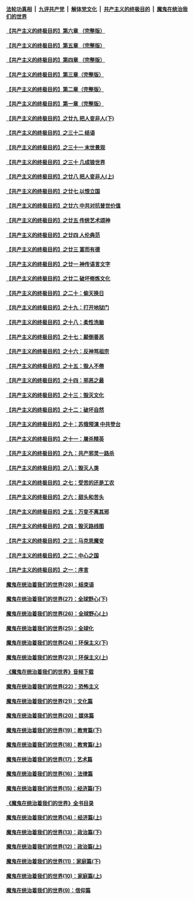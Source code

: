 

####  [法轮功真相](../../../../basic/blob/master/README.md?t=04080601) &nbsp;|&nbsp; [九评共产党](../../../../9ping.md/blob/master/README.md?t=04080601) &nbsp;|&nbsp; [解体党文化](../../../../jtdwh.md/blob/master/README.md?t=04080601)  &nbsp;|&nbsp; [共产主义的终极目的](../../../../gczydzjmd.md/blob/master/README.md?t=04080601) &nbsp;|&nbsp; [魔鬼在统治我们的世界](../../../../mgztzwmdsj.md/blob/master/README.md?t=04080601) 

#### [【共产主义的终极目的】第六章 （完整版）](../pages/nsc422/n11428913.md?t=04080601) 

#### [【共产主义的终极目的】第五章 （完整版）](../pages/nsc422/n11428912.md?t=04080601) 

#### [【共产主义的终极目的】第四章 （完整版）](../pages/nsc422/n11428907.md?t=04080601) 

#### [【共产主义的终极目的】第三章（完整版）](../pages/nsc422/n11428848.md?t=04080601) 

#### [【共产主义的终极目的】第二章（完整版）](../pages/nsc422/n11428831.md?t=04080601) 

#### [【共产主义的终极目的】第一章（完整版）](../pages/nsc422/n11417651.md?t=04080601) 

#### [【共产主义的终极目的】之廿九 把人变非人(下)](../pages/nsc422/n11344140.md?t=04080601) 

#### [【共产主义的终极目的】之三十二 结语](../pages/nsc422/n11360535.md?t=04080601) 

#### [【共产主义的终极目的】之三十一 末世景观](../pages/nsc422/n11351129.md?t=04080601) 

#### [【共产主义的终极目的】之三十 几成狼世界](../pages/nsc422/n11348280.md?t=04080601) 

#### [【共产主义的终极目的】之廿八 把人变非人(上)](../pages/nsc422/n11340492.md?t=04080601) 

#### [【共产主义的终极目的】之廿七 以恨立国](../pages/nsc422/n11336944.md?t=04080601) 

#### [【共产主义的终极目的】之廿六 中共对抗普世价值](../pages/nsc422/n11324785.md?t=04080601) 

#### [【共产主义的终极目的】之廿五 传统艺术颂神](../pages/nsc422/n11296396.md?t=04080601) 

#### [【共产主义的终极目的】之廿四 人伦典范](../pages/nsc422/n11296397.md?t=04080601) 

#### [【共产主义的终极目的】之廿三 富而有德](../pages/nsc422/n11283598.md?t=04080601) 

#### [【共产主义的终极目的】之廿一 神传语言文字](../pages/nsc422/n11263265.md?t=04080601) 

#### [【共产主义的终极目的】之廿二 破坏修炼文化](../pages/nsc422/n11245728.md?t=04080601) 

#### [【共产主义的终极目的】之二十：偷天换日](../pages/nsc422/n11238846.md?t=04080601) 

#### [【共产主义的终极目的】之十九：打开地狱门](../pages/nsc422/n11206376.md?t=04080601) 

#### [【共产主义的终极目的】之十八：柔性洗脑](../pages/nsc422/n11199994.md?t=04080601) 

#### [【共产主义的终极目的】之十七：颠倒善恶](../pages/nsc422/n11179782.md?t=04080601) 

#### [【共产主义的终极目的】之十六：反神骂祖宗](../pages/nsc422/n11166798.md?t=04080601) 

#### [【共产主义的终极目的】之十五：毁人不倦](../pages/nsc422/n11166792.md?t=04080601) 

#### [【共产主义的终极目的】之十四：邪恶之最](../pages/nsc422/n11150249.md?t=04080601) 

#### [【共产主义的终极目的】之十三：毁灭文化](../pages/nsc422/n11135227.md?t=04080601) 

#### [【共产主义的终极目的】之十二：破坏自然](../pages/nsc422/n11135214.md?t=04080601) 

#### [【共产主义的终极目的】之十：苏俄预演 中共登台](../pages/nsc422/n11118424.md?t=04080601) 

#### [【共产主义的终极目的】之十一：屠杀精英](../pages/nsc422/n11118442.md?t=04080601) 

#### [【共产主义的终极目的】之九：共产邪灵一路杀](../pages/nsc422/n11114139.md?t=04080601) 

#### [【共产主义的终极目的】之八：毁灭人类](../pages/nsc422/n11108503.md?t=04080601) 

#### [【共产主义的终极目的】之七：受苦的还是工农](../pages/nsc422/n11101809.md?t=04080601) 

#### [【共产主义的终极目的】之六：甜头和苦头](../pages/nsc422/n11096971.md?t=04080601) 

#### [【共产主义的终极目的】之五：万变不离其邪](../pages/nsc422/n11091285.md?t=04080601) 

#### [【共产主义的终极目的】之四：毁灭路线图](../pages/nsc422/n11086284.md?t=04080601) 

#### [【共产主义的终极目的】之三：马克思魔变](../pages/nsc422/n11061941.md?t=04080601) 

#### [【共产主义的终极目的】之二：中心之国](../pages/nsc422/n11047728.md?t=04080601) 

#### [【共产主义的终极目的】之一：序言](../pages/nsc422/n11086077.md?t=04080601) 

#### [魔鬼在统治着我们的世界(28)：结束语](../pages/nsc422/n10936246.md?t=04080601) 

#### [魔鬼在统治着我们的世界(27)：全球野心(下)](../pages/nsc422/n10928319.md?t=04080601) 

#### [魔鬼在统治着我们的世界(26)：全球野心(上)](../pages/nsc422/n10900318.md?t=04080601) 

#### [魔鬼在统治着我们的世界(25)：全球化](../pages/nsc422/n10788205.md?t=04080601) 

#### [魔鬼在统治着我们的世界(24)：环保主义(下)](../pages/nsc422/n10695307.md?t=04080601) 

#### [魔鬼在统治着我们的世界(23)：环保主义(上)](../pages/nsc422/n10688613.md?t=04080601) 

#### [《魔鬼在统治着我们的世界》音频下载](../pages/nsc422/n10635553.md?t=04080601) 

#### [魔鬼在统治着我们的世界(22)：恐怖主义](../pages/nsc422/n10614727.md?t=04080601) 

#### [魔鬼在统治着我们的世界(21)：文化篇](../pages/nsc422/n10597706.md?t=04080601) 

#### [魔鬼在统治着我们的世界(20)：媒体篇](../pages/nsc422/n10586579.md?t=04080601) 

#### [魔鬼在统治着我们的世界(19)：教育篇(下)](../pages/nsc422/n10564808.md?t=04080601) 

#### [魔鬼在统治着我们的世界(18)：教育篇(上)](../pages/nsc422/n10526970.md?t=04080601) 

#### [魔鬼在统治着我们的世界(17)：艺术篇](../pages/nsc422/n10499093.md?t=04080601) 

#### [魔鬼在统治着我们的世界(16)：法律篇](../pages/nsc422/n10485969.md?t=04080601) 

#### [魔鬼在统治着我们的世界(15)：经济篇(下)](../pages/nsc422/n10469975.md?t=04080601) 

#### [《魔鬼在统治着我们的世界》全书目录](../pages/nsc422/n10464261.md?t=04080601) 

#### [魔鬼在统治着我们的世界(14)：经济篇(上)](../pages/nsc422/n10457370.md?t=04080601) 

#### [魔鬼在统治着我们的世界(13)：政治篇(下)](../pages/nsc422/n10448270.md?t=04080601) 

#### [魔鬼在统治着我们的世界(12)：政治篇(上)](../pages/nsc422/n10444576.md?t=04080601) 

#### [魔鬼在统治着我们的世界(11)：家庭篇(下)](../pages/nsc422/n10440961.md?t=04080601) 

#### [魔鬼在统治着我们的世界(10)：家庭篇(上)](../pages/nsc422/n10435448.md?t=04080601) 

#### [魔鬼在统治着我们的世界(9)：信仰篇](../pages/nsc422/n10432159.md?t=04080601) 

